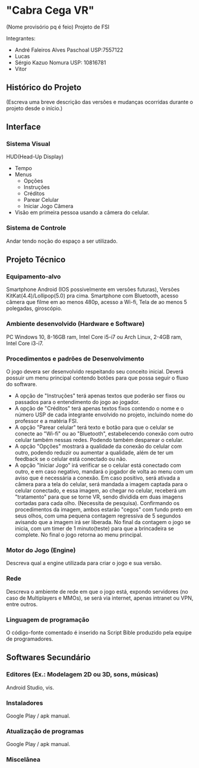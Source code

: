 # "Cabra Cega VR"

(Nome provisório pq é feio)
Projeto de FSI

Integrantes:

 - André Faleiros Alves Paschoal USP:7557122
 - Lucas
 - Sérgio Kazuo Nomura     USP: 10816781
 - Vitor

## Histórico do Projeto
(Escreva uma breve descrição das versões e mudanças ocorridas durante o projeto desde o início.)

## Interface
### Sistema Visual
HUD(Head-Up Display)
 - Tempo 
 - Menus
   - Opções
   - Instruções
   - Créditos
   - Parear Celular
   - Iniciar Jogo
Câmera
 - Visão em primeira pessoa usando a câmera do celular.
### Sistema de Controle
Andar tendo noção do espaço a ser utilizado.

## Projeto Técnico
### Equipamento-alvo
Smartphone Android (IOS possivelmente em versões futuras), Versões KitKat(4.4)/Lollipop(5.0) pra cima.
Smartphone com Bluetooth, acesso câmera que filme em ao menos 480p, acesso a Wi-fi, Tela de ao menos 5 polegadas, giroscópio.
### Ambiente desenvolvido (Hardware e Software)
PC Windows 10, 8-16GB ram, Intel Core i5-i7 ou Arch Linux, 2-4GB ram, Intel Core i3-i7.
### Procedimentos e padrões de Desenvolvimento
O jogo devera ser desenvolvido respeitando seu conceito inicial. Deverá possuir um menu principal contendo botões para que possa seguir o fluxo do software.
 - A opção de "Instruções" terá apenas textos que poderão ser fixos ou passados para o entendimento do jogo ao jogador.
 - A opção de "Créditos" terá apenas textos fixos contendo o nome e o número USP de cada integrante envolvido no projeto, incluindo nome do professor e a matéria FSI.
 - A opção "Parear celular" terá texto e botão para que o celular se conecte ao "Wi-fi" ou ao "Bluetooth", estabelecendo conexão com outro celular também nessas redes. Podendo também desparear o celular.
 - A opção "Opções" mostrará a qualidade da conexão do celular com outro, podendo reduzir ou aumentar a qualidade, além de ter um feedback se o celular está conectado ou não.
 - A opção "Iniciar Jogo" irá verificar se o celular está conectado com outro, e em caso negativo, mandará o jogador de volta ao menu com um aviso que é necessária a conexão. Em caso positivo, será ativada a câmera para a tela do celular, será mandada a imagem captada para o celular conectado, e essa imagem, ao chegar no celular, receberá um "tratamento" para que se torne VR, sendo dividida em duas imagens cortadas para cada olho. (Necessita de pesquisa). Confirmando os procedimentos da imagem, ambos estarão "cegos" com fundo preto em seus olhos, com uma pequena contagem regressiva de 5 segundos avisando que a imagem irá ser liberada. No final da contagem o jogo se inicia, com um timer de 1 minuto(teste) para que a brincadeira se complete. No final o jogo retorna ao menu principal.
### Motor do Jogo (Engine)
Descreva qual a engine utilizada para criar o jogo e sua versão.
### Rede
Descreva o ambiente de rede em que o jogo está, expondo servidores (no caso de Multiplayers e MMOs), se será via internet, apenas intranet ou VPN, entre outros.
### Linguagem de programação
O código-fonte comentado é inserido na Script Bible produzido pela equipe de programadores.

## Softwares Secundário
### Editores (Ex.: Modelagem 2D ou 3D, sons, músicas)
Android Studio, vis.
### Instaladores
Google Play / apk manual.
### Atualização de programas
Google Play / apk manual.
### Miscelânea

